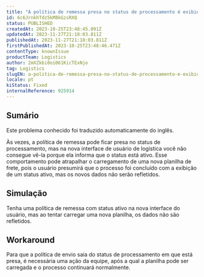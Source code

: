 ```yaml
---
title: "A política de remessa presa no status de processamento é exibida como ativa na nova UI de logística"
id: 6c6JrnkhTdz5kM8kGzsRXQ
status: PUBLISHED
createdAt: 2023-10-25T23:48:45.891Z
updatedAt: 2023-11-27T21:18:03.811Z
publishedAt: 2023-11-27T21:18:03.811Z
firstPublishedAt: 2023-10-25T23:48:46.471Z
contentType: knownIssue
productTeam: Logistics
author: 2mXZkbi0oi061KicTExNjo
tag: Logistics
slugEN: a-politica-de-remessa-presa-no-status-de-processamento-e-exibida-como-ativa-na-nova-ui-de-logistica
locale: pt
kiStatus: Fixed
internalReference: 925914
---
```


## Sumário

<div class="alert alert-info">
  <p>Este problema conhecido foi traduzido automaticamente do inglês.</p>
</div>


Às vezes, a política de remessa pode ficar presa no status de processamento, mas na nova interface de usuário de logística você não consegue vê-la porque ela informa que o status está ativo.
Esse comportamento pode atrapalhar o carregamento de uma nova planilha de frete, pois o usuário presumirá que o processo foi concluído com a exibição de um status ativo, mas os novos dados não serão refletidos.


## Simulação


Tenha uma política de remessa com status ativo na nova interface do usuário, mas ao tentar carregar uma nova planilha, os dados não são refletidos.




## Workaround


Para que a política de envio saia do status de processamento em que está presa, é necessária uma ação da equipe, após a qual a planilha pode ser carregada e o processo continuará normalmente.





